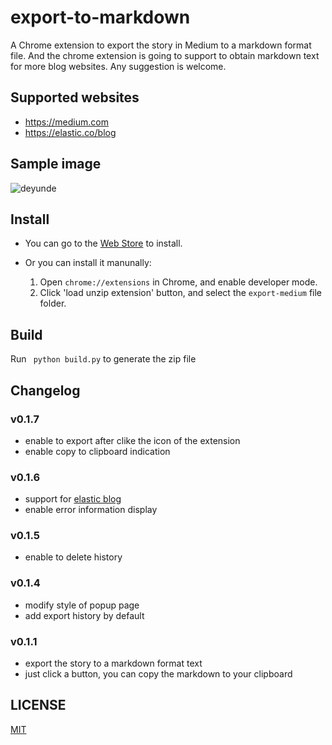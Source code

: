 # export-to-markdown 
A Chrome extension to export the story in Medium to a markdown format file. And the chrome extension is going to support to obtain markdown text for more blog websites. Any suggestion is welcome.

## Supported websites
* https://medium.com
* https://elastic.co/blog

## Sample image
![deyunde](https://user-images.githubusercontent.com/12164075/26960726-fc486212-4d0b-11e7-9f59-1cb738db9e4e.gif)

## Install
* You can go to the [Web Store](https://chrome.google.com/webstore/detail/export-to-markdown/dodkihcbgpjblncjahodbnlgkkflliim?utm_source=chrome-ntp-icon&authuser=1) to install.
* Or you can install it manunally:

  1. Open `chrome://extensions` in Chrome, and enable developer mode.
  2. Click 'load unzip extension' button, and select the `export-medium` file folder.
  
## Build
Run ` python build.py` to generate the zip file

## Changelog
### v0.1.7
* enable to export after clike the icon of the extension
* enable copy to clipboard indication

### v0.1.6
* support for [elastic blog](https://www.elastic.co/blog)
* enable error information display

### v0.1.5
* enable to delete history

### v0.1.4
* modify style of popup page
* add export history by default

### v0.1.1
* export the story to a markdown format text
* just click a button, you can copy the markdown to your clipboard

## LICENSE

[MIT](https://github.com/neal1991/export-medium/blob/master/LICENSE)
